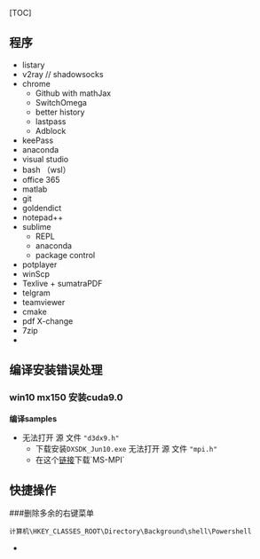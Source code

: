 [TOC]

## 程序

- listary
- v2ray // shadowsocks
- chrome
  - Github with mathJax
  - SwitchOmega
  - better history
  - lastpass
  - Adblock
- keePass
- anaconda
- visual studio
- bash （wsl）
- office 365
- matlab
- git
- goldendict
- notepad++
- sublime
  - REPL
  - anaconda
  - package control
- potplayer
- winScp
- Texlive + sumatraPDF
- telgram
- teamviewer
- cmake
- pdf X-change
- 7zip
- ​

## 编译安装错误处理

### win10 mx150 安装cuda9.0

**编译samples** 

- 无法打开 源 文件 `"d3dx9.h"`	
  - 下载安装`DXSDK_Jun10.exe`
    无法打开 源 文件 `"mpi.h"`	
  - 在这个[链接](https://msdn.microsoft.com/en-us/library/bb524831(v=vs.85).aspx)下载`MS-MPI`


## 快捷操作

###删除多余的右键菜单

`计算机\HKEY_CLASSES_ROOT\Directory\Background\shell\Powershell`



- ​